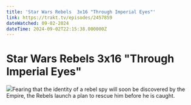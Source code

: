 ```yaml
---
title: 'Star Wars Rebels  3x16 "Through Imperial Eyes"' 
link: https://trakt.tv/episodes/2457859
dateWatched: 09-02-2024
dateTime: 2024-09-02T22:15:38.000000Z
---
```

# Star Wars Rebels  3x16 "Through Imperial Eyes"

![](https://walter-r2.trakt.tv/images/episodes/002/457/859/screenshots/thumb/d6fe0a4eb6.jpg)Fearing that the identity of a rebel spy will soon be discovered by the Empire, the Rebels launch a plan to rescue him before he is caught.